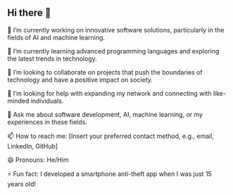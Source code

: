 ## Hi there 👋

🔭 I’m currently working on innovative software solutions, particularly in the fields of AI and machine learning.

🌱 I’m currently learning advanced programming languages and exploring the latest trends in technology.

👯 I’m looking to collaborate on projects that push the boundaries of technology and have a positive impact on society.

🤔 I’m looking for help with expanding my network and connecting with like-minded individuals.

💬 Ask me about software development, AI, machine learning, or my experiences in these fields.

📫 How to reach me: [Insert your preferred contact method, e.g., email, LinkedIn, GitHub]

😄 Pronouns: He/Him

⚡ Fun fact: I developed a smartphone anti-theft app when I was just 15 years old!
